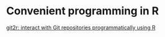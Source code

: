 # Convenient programming in R

[git2r: interact with Git repositories programmatically using R](https://github.com/ropensci/git2r)
